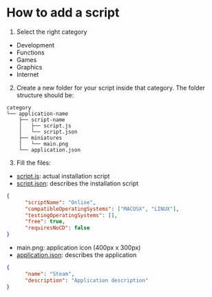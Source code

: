 # How to add a script
1. Select the right category
  * Development
  * Functions
  * Games
  * Graphics
  * Internet
  
2. Create a new folder for your script inside that category. The folder structure should be:
```
category
└── application-name
    ├── script-name
    │   ├── script.js
    │   └── script.json
    ├── miniatures
    │   └── main.png
    └── application.json
```

3. Fill the files:
  * [script.js](https://github.com/plata/Scripts/wiki/script.js): actual installation script
  * [script.json](https://github.com/plata/Scripts/wiki/script.json): describes the installation script
  ```json
  {
		"scriptName": "Online",
		"compatibleOperatingSystems": ["MACOSX", "LINUX"],
		"testingOperatingSystems": [],
		"free": true,
		"requiresNoCD": false
  }
  ```
  * main.png: application icon (400px x 300px)
  * [application.json](https://github.com/plata/Scripts/wiki/application.json): describes the application
  ```json
  {
		"name":	"Steam",
        "description": "Application description"
  }
  ```
